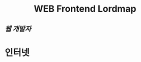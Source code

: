__<center>WEB Frontend Lordmap</center>__
===========================

***웹 개발자***
---------------------------

# 인터넷

